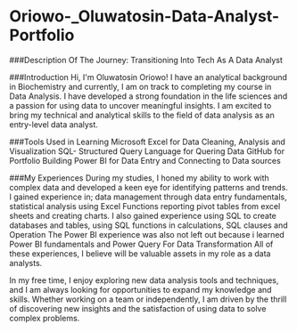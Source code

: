 # Oriowo-_Oluwatosin-Data-Analyst-Portfolio

###Description Of The Journey: Transitioning Into Tech As A Data Analyst

###Introduction
Hi, I'm Oluwatosin Oriowo! I have an analytical background in Biochemistry and currently, I am on track to completing my course in Data Analysis. I have developed a strong foundation in the life sciences and a passion for using data to uncover meaningful insights. I am excited to bring my technical and analytical skills to the field of data analysis as an entry-level data analyst.

###Tools Used in Learning
Microsoft Excel for Data Cleaning, Analysis and Visualization
SQL- Structured Query Language for Quering Data
GitHub for Portfolio Building
Power BI for Data Entry and Connecting to Data sources

###My Experiences
During my studies, I honed my ability to work with complex data and developed a keen eye for identifying patterns and trends. I gained experience in;
data management through data entry fundamentals,  
statistical analysis using Excel Functions
reporting pivot tables from excel sheets and creating charts. 
I also gained experience using SQL to create databases and tables, using SQL functions in calculations, SQL clauses and Operation
The Power BI experience was also not left out because i learned Power BI fundamentals and Power Query For Data Transformation
All of these experiences, I believe will be valuable assets in my role as a data analysts.

In my free time, I enjoy exploring new data analysis tools and techniques, and I am always looking for opportunities to expand my knowledge and skills. Whether working on a team or independently, I am driven by the thrill of discovering new insights and the satisfaction of using data to solve complex problems.
